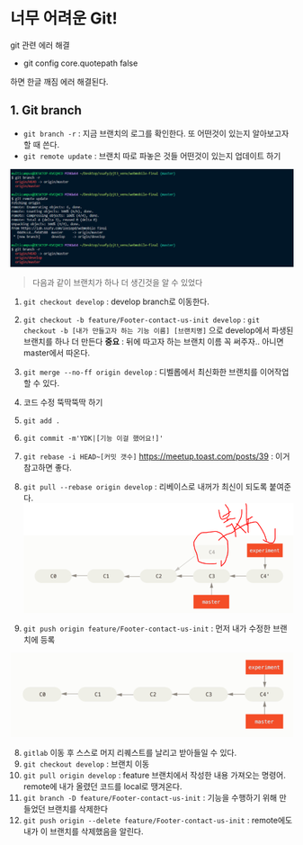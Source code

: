 # 너무 어려운 Git!

git 관련 에러 해결

- git config core.quotepath false

하면 한글 깨짐 에러 해결된다.

## 1. Git branch

- `git branch -r` : 지금 브랜치의 로그를 확인한다. 또 어떤것이 있는지 알아보고자 할 때 쓴다.
- `git remote update` : 브랜치 따로 파놓은 것들 어떤것이 있는지 업데이트 하기 

![git1](img/git1.PNG)

> 다음과 같이 브랜치가 하나 더 생긴것을 알 수 있었다

1. `git checkout develop` : develop branch로 이동한다.
2. `git checkout -b feature/Footer-contact-us-init develop` : 
   `git checkout -b [내가 만들고자 하는 기능 이름] [브랜치명]` 으로 develop에서 파생된 브랜치를 하나 더 만든다
   **중요** : 뒤에 따고자 하는 브랜치 이름 꼭 써주자.. 아니면 master에서 따온다.
3. `git merge --no-ff origin develop` : 디벨롭에서 최신화한 브랜치를 이어작업할 수 있다.
4. 코드 수정 뚝딱뚝딱 하기
5. `git add .` 
6. `git commit -m'YDK|[기능 이걸 했어요!]'`
7. `git rebase -i HEAD~[커밋 갯수]` 
   https://meetup.toast.com/posts/39 : 이거 참고하면 좋다.

8. `git pull --rebase origin develop` : 리베이스로 내꺼가 최신이 되도록 붙여준다.![git2](img/git2.PNG)
9. `git push origin feature/Footer-contact-us-init` : 먼저 내가 수정한 브랜치에 등록

![git3](img/git3.PNG)

8. `gitlab` 이동 후 스스로 머지 리퀘스트를 날리고 받아들일 수 있다.
9. `git checkout develop` : 브랜치 이동
10. `git pull origin develop` : feature 브랜치에서 작성한 내용 가져오는 명령어. remote에 내가 올렸던 코드를 local로 땡겨온다.
11. `git branch -D feature/Footer-contact-us-init` : 기능을 수행하기 위해 만들었던 브랜치를 삭제한다
12. `git push origin --delete feature/Footer-contact-us-init` : remote에도 내가 이 브랜치를 삭제했음을 알린다.

